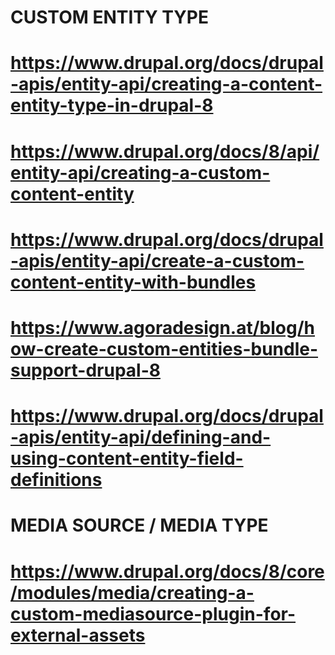 # CUSTOM ENTITY TYPE
# https://www.drupal.org/docs/drupal-apis/entity-api/creating-a-content-entity-type-in-drupal-8
# https://www.drupal.org/docs/8/api/entity-api/creating-a-custom-content-entity
# https://www.drupal.org/docs/drupal-apis/entity-api/create-a-custom-content-entity-with-bundles
# https://www.agoradesign.at/blog/how-create-custom-entities-bundle-support-drupal-8
# https://www.drupal.org/docs/drupal-apis/entity-api/defining-and-using-content-entity-field-definitions


# MEDIA SOURCE / MEDIA TYPE
# https://www.drupal.org/docs/8/core/modules/media/creating-a-custom-mediasource-plugin-for-external-assets
